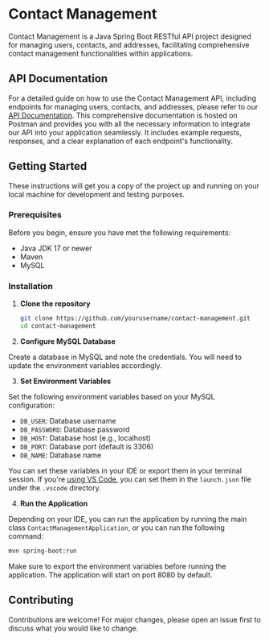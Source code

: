 # Contact Management

Contact Management is a Java Spring Boot RESTful API project designed for managing users, contacts, and addresses, facilitating comprehensive contact management functionalities within applications.

## API Documentation

For a detailed guide on how to use the Contact Management API, including endpoints for managing users, contacts, and addresses, please refer to our [API Documentation](https://documenter.getpostman.com/view/12539711/2sA3duEssJ#2a3f6a0f-cc9f-4393-8c90-be357fbca247). This comprehensive documentation is hosted on Postman and provides you with all the necessary information to integrate our API into your application seamlessly. It includes example requests, responses, and a clear explanation of each endpoint's functionality.

## Getting Started

These instructions will get you a copy of the project up and running on your local machine for development and testing purposes.

### Prerequisites

Before you begin, ensure you have met the following requirements:

- Java JDK 17 or newer
- Maven
- MySQL

### Installation

1. **Clone the repository**

   ```bash
   git clone https://github.com/yourusername/contact-management.git
   cd contact-management
   ```

2. **Configure MySQL Database**

Create a database in MySQL and note the credentials. You will need to update the environment variables accordingly.

3. **Set Environment Variables**

Set the following environment variables based on your MySQL configuration:

- `DB_USER`: Database username
- `DB_PASSWORD`: Database password
- `DB_HOST`: Database host (e.g., localhost)
- `DB_PORT`: Database port (default is 3306)
- `DB_NAME`: Database name

You can set these variables in your IDE or export them in your terminal session.
If you're [using VS Code](https://stackoverflow.com/questions/59687712/how-to-set-java-environment-variable-in-vs-code), you can set them in the `launch.json` file under the `.vscode` directory.

4. **Run the Application**

Depending on your IDE, you can run the application by running the main class `ContactManagementApplication`, or you can run the following command:

```bash
mvn spring-boot:run
```

Make sure to export the environment variables before running the application. The application will start on port 8080 by default.

## Contributing

Contributions are welcome! For major changes, please open an issue first to discuss what you would like to change.
